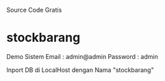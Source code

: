 Source Code Gratis
# stockbarang

Demo Sistem
Email     : admin@admin
Password  : admin

Inport DB di LocalHost dengan Nama "stockbarang"
